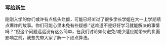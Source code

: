 ### 写给新生

刚刚入学的你们或许有点焦头烂额，可能已经听过了很多学长学姐在大一上学期绩点爆炸的故事。你们可能心里未免有些疑惑:"这难道不是好好学习就能解决的事情吗？"但这个问题远远没有这么简单，在我们讨论如何避免/减少适应期带来的负面影响之前，我想先带大家了解一下绩点算法。


